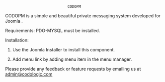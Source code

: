 								CODOPM


CODOPM is a simple and beautiful private messaging system developed for Joomla . 


Requirements:
PDO-MYSQL must be installed.


Installation:

1. Use the Joomla Installer to install this component. 

2. Add menu link by adding menu item in the menu manager. 

Please provide any feedback or feature requests by emailing us at admin@codologic.com
